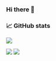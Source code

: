 ### Hi there 👋

<!--
**klcreech/klcreech** is a ✨ _special_ ✨ repository because its `README.md` (this file) appears on your GitHub profile.

Here are some ideas to get you started:

- 🔭 I’m currently working on ...
- 🌱 I’m currently learning ...
- 👯 I’m looking to collaborate on ...
- 🤔 I’m looking for help with ...
- 💬 Ask me about ...
- 📫 How to reach me: ...
- 😄 Pronouns: ...
- ⚡ Fun fact: ...
-->
### 📈 GitHub stats
<p><img src="https://github-readme-streak-stats.herokuapp.com/?user=klcreech&theme=dark"/></p>

<img src="https://github-readme-stats.vercel.app/api?username=klcreech&show_icons=true&theme=dark"/>

<img src="https://github-readme-stats.vercel.app/api/top-langs?username=klcreech&&layout=compact&theme=theme=dark"/>
